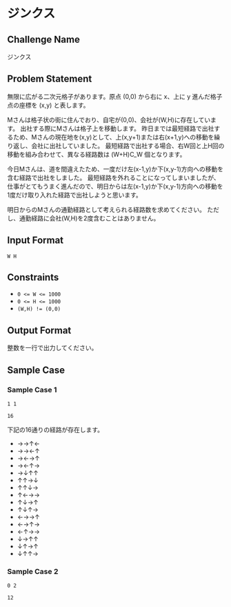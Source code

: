 # ジンクス

## Challenge Name

ジンクス

## Problem Statement

無限に広がる二次元格子があります。原点 (0,0) から右に x、上に y 進んだ格子点の座標を (x,y) と表します。

Mさんは格子状の街に住んでおり、自宅が(0,0)、会社が(W,H)に存在しています。
出社する際にMさんは格子上を移動します。
昨日までは最短経路で出社するため、Mさんの現在地を(x,y)として、上(x,y+1)または右(x+1,y)への移動を繰り返し、会社に出社していました。
最短経路で出社する場合、右W回と上H回の移動を組み合わせて、異なる経路数は (W+H)C_W 個となります。

今日Mさんは、道を間違えたため、一度だけ左(x-1,y)か下(x,y-1)方向への移動を含む経路で出社をしました。
最短経路を外れることになってしまいましたが、仕事がとてもうまく進んだので、明日からは左(x-1,y)か下(x,y-1)方向への移動を1度だけ取り入れた経路で出社しようと思います。

明日からのMさんの通勤経路として考えられる経路数を求めてください。
ただし、通勤経路に会社(W,H)を2度含むことはありません。



## Input Format

```
W H
```

## Constraints

- `0 <= W <= 1000`
- `0 <= H <= 1000`
- `(W,H) != (0,0)`

## Output Format

整数を一行で出力してください。

## Sample Case

### Sample Case 1

```
1 1
```

```
16
```

下記の16通りの経路が存在します。
- →→↑←
- →→←↑
- →←→↑
- →←↑→
- →↓↑↑
- ↑↑→↓
- ↑↑↓→
- ↑←→→
- ↑↓→↑
- ↑↓↑→
- ←→→↑
- ←→↑→
- ←↑→→
- ↓→↑↑
- ↓↑→↑
- ↓↑↑→

### Sample Case 2

```
0 2
```

```
12
```

